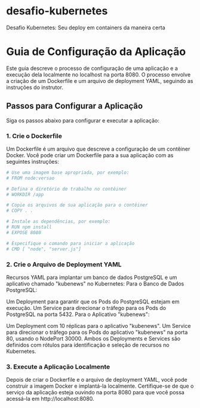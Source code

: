 # desafio-kubernetes
Desafio Kubernetes: Seu deploy em containers da maneira certa

# Guia de Configuração da Aplicação

Este guia descreve o processo de configuração de uma aplicação e a execução dela localmente no localhost na porta 8080. O processo envolve a criação de um Dockerfile e um arquivo de deployment YAML, seguindo as instruções do instrutor.

## Passos para Configurar a Aplicação

Siga os passos abaixo para configurar e executar a aplicação:

### 1. Crie o Dockerfile

Um Dockerfile é um arquivo que descreve a configuração de um contêiner Docker. Você pode criar um Dockerfile para a sua aplicação com as seguintes instruções:

```Dockerfile
# Use uma imagem base apropriada, por exemplo:
# FROM node:versao

# Defina o diretório de trabalho no contêiner
# WORKDIR /app

# Copie os arquivos de sua aplicação para o contêiner
# COPY . .

# Instale as dependências, por exemplo:
# RUN npm install
# EXPOSE 8080

# Especifique o comando para iniciar a aplicação
# CMD [ "node", "server.js"]
```
### 2. Crie o Arquivo de Deployment YAML
Recursos YAML para implantar um banco de dados PostgreSQL e um aplicativo chamado "kubenews" no Kubernetes:
Para o Banco de Dados PostgreSQL:

Um Deployment para garantir que os Pods do PostgreSQL estejam em execução.
Um Service para direcionar o tráfego para os Pods do PostgreSQL na porta 5432.
Para o Aplicativo "kubenews":

Um Deployment com 10 réplicas para o aplicativo "kubenews".
Um Service para direcionar o tráfego para os Pods do aplicativo "kubenews" na porta 80, usando o NodePort 30000.
Ambos os Deployments e Services são definidos com rótulos para identificação e seleção de recursos no Kubernetes.

### 3. Execute a Aplicação Localmente
Depois de criar o Dockerfile e o arquivo de deployment YAML, você pode construir a imagem Docker e implantá-la localmente. Certifique-se de que o serviço da aplicação esteja ouvindo na porta 8080 para que você possa acessá-la em http://localhost:8080.
